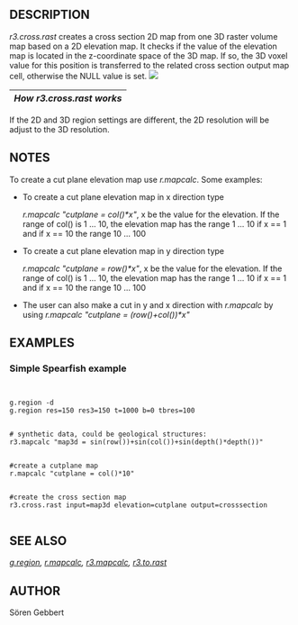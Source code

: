 

## DESCRIPTION

*r3.cross.rast* creates a cross section 2D map from one 3D raster volume
map based on a 2D elevation map. It checks if the value of the
elevation map is located in the z-coordinate space of the 3D map. If
so, the 3D voxel value for this position is transferred to the related
cross section output map cell, otherwise the NULL value is set.
![](r3.cross.rast.png)

| *How r3.cross.rast works* |
| --- |

If the 2D and 3D region settings are different,
the 2D resolution will be adjust to the 3D resolution.

## NOTES

To create a cut plane elevation map use *r.mapcalc*. Some examples:

* To create a cut plane elevation map in x direction type

  *r.mapcalc "cutplane = col()\*x"*,
   x be the value for
  the elevation. If the range of col() is 1 ... 10, the elevation map
  has the range 1 ... 10 if x == 1 and if x == 10 the range 10
  ... 100
* To create a cut plane elevation map in y direction type

  *r.mapcalc "cutplane = row()\*x"*,
   x be the value for
  the elevation. If the range of col() is 1 ... 10, the elevation map
  has the range 1 ... 10 if x == 1 and if x == 10 the range 10
  ... 100
* The user can also make a cut in y and x direction with *r.mapcalc* by
  using
  *r.mapcalc "cutplane = (row()+col())\*x"*


## EXAMPLES


### Simple Spearfish example


```


g.region -d
g.region res=150 res3=150 t=1000 b=0 tbres=100


# synthetic data, could be geological structures:
r3.mapcalc "map3d = sin(row())+sin(col())+sin(depth()*depth())"


#create a cutplane map
r.mapcalc "cutplane = col()*10"


#create the cross section map
r3.cross.rast input=map3d elevation=cutplane output=crosssection


```


## SEE ALSO

*[g.region](g.region.html),
[r.mapcalc](r.mapcalc.html),
[r3.mapcalc](r3.mapcalc.html),
[r3.to.rast](r3.to.rast.html)*

## AUTHOR

Sören Gebbert
